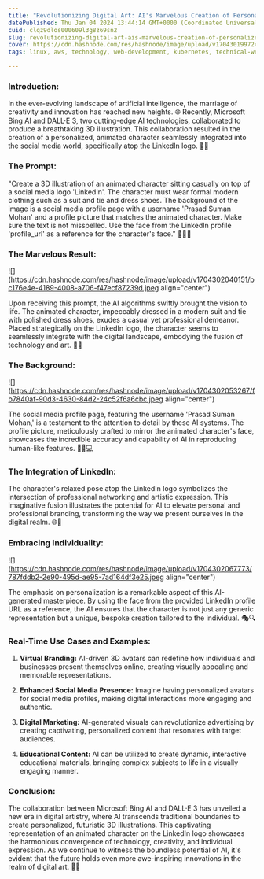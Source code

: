 ```yaml
---
title: "Revolutionizing Digital Art: AI's Marvelous Creation of Personalized 3D Avatars"
datePublished: Thu Jan 04 2024 13:44:14 GMT+0000 (Coordinated Universal Time)
cuid: clqz9dlos000609l3g8z69sn2
slug: revolutionizing-digital-art-ais-marvelous-creation-of-personalized-3d-avatars
cover: https://cdn.hashnode.com/res/hashnode/image/upload/v1704301997243/3d8828fb-1d56-4985-8445-315afaf567c8.png
tags: linux, aws, technology, web-development, kubernetes, technical-writing-1, 90daysofdevops, trainwithshubham

---
```


### Introduction:

In the ever-evolving landscape of artificial intelligence, the marriage of creativity and innovation has reached new heights. 🌐 Recently, Microsoft Bing AI and DALL·E 3, two cutting-edge AI technologies, collaborated to produce a breathtaking 3D illustration. This collaboration resulted in the creation of a personalized, animated character seamlessly integrated into the social media world, specifically atop the LinkedIn logo. 🤖🎨

### The Prompt:

"Create a 3D illustration of an animated character sitting casually on top of a social media logo 'LinkedIn'. The character must wear formal modern clothing such as a suit and tie and dress shoes. The background of the image is a social media profile page with a username 'Prasad Suman Mohan' and a profile picture that matches the animated character. Make sure the text is not misspelled. Use the face from the LinkedIn profile 'profile\_url' as a reference for the character's face." 📸👔👞

### The Marvelous Result:

![](https://cdn.hashnode.com/res/hashnode/image/upload/v1704302040151/bc176e4e-4189-4008-a706-f47ecf87239d.jpeg align="center")

Upon receiving this prompt, the AI algorithms swiftly brought the vision to life. The animated character, impeccably dressed in a modern suit and tie with polished dress shoes, exudes a casual yet professional demeanor. Placed strategically on the LinkedIn logo, the character seems to seamlessly integrate with the digital landscape, embodying the fusion of technology and art. 🚀✨

### The Background:

![](https://cdn.hashnode.com/res/hashnode/image/upload/v1704302053267/fb7840af-90d3-4630-84d2-24c52f6a6cbc.jpeg align="center")

The social media profile page, featuring the username 'Prasad Suman Mohan,' is a testament to the attention to detail by these AI systems. The profile picture, meticulously crafted to mirror the animated character's face, showcases the incredible accuracy and capability of AI in reproducing human-like features. 🧑‍💼💻

### The Integration of LinkedIn:

The character's relaxed pose atop the LinkedIn logo symbolizes the intersection of professional networking and artistic expression. This imaginative fusion illustrates the potential for AI to elevate personal and professional branding, transforming the way we present ourselves in the digital realm. 🌐💼

### Embracing Individuality:

![](https://cdn.hashnode.com/res/hashnode/image/upload/v1704302067773/787fddb2-2e90-495d-ae95-7ad164df3e25.jpeg align="center")

The emphasis on personalization is a remarkable aspect of this AI-generated masterpiece. By using the face from the provided LinkedIn profile URL as a reference, the AI ensures that the character is not just any generic representation but a unique, bespoke creation tailored to the individual. 🎭🔍

### Real-Time Use Cases and Examples:

1. **Virtual Branding:** AI-driven 3D avatars can redefine how individuals and businesses present themselves online, creating visually appealing and memorable representations.
    
2. **Enhanced Social Media Presence:** Imagine having personalized avatars for social media profiles, making digital interactions more engaging and authentic.
    
3. **Digital Marketing:** AI-generated visuals can revolutionize advertising by creating captivating, personalized content that resonates with target audiences.
    
4. **Educational Content:** AI can be utilized to create dynamic, interactive educational materials, bringing complex subjects to life in a visually engaging manner.
    

### Conclusion:

The collaboration between Microsoft Bing AI and DALL·E 3 has unveiled a new era in digital artistry, where AI transcends traditional boundaries to create personalized, futuristic 3D illustrations. This captivating representation of an animated character on the LinkedIn logo showcases the harmonious convergence of technology, creativity, and individual expression. As we continue to witness the boundless potential of AI, it's evident that the future holds even more awe-inspiring innovations in the realm of digital art. 🚀✨